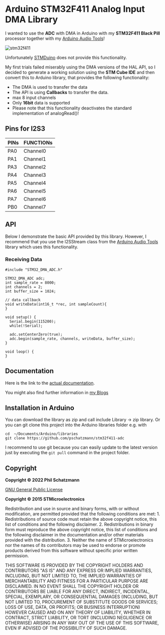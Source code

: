 # Arduino STM32F411 Analog Input DMA Library

I wanted to use the __ADC__ with DMA in Arduino with my __STM32F411 Black Pill__ processor together with my [Arduino Audio Tools](https://github.com/pschatzmann/arduino-audio-tools)! 

![stm32f411](https://pschatzmann.github.io/stm32f411-i2s/stm32f411.jpeg)

Unfortunately [STMDuino](https://github.com/stm32duino) does not provide this functionality.

My first trials failed miserably using the DMA versions of the HAL API, so I decided to generate a working solution using the __STM Cube IDE__ and then convert this to Arduino library, that provides the following functionality:

- The DMA is used to transfer the data
- The API is using __Callbacks__ to transfer the data.
- max 8 input channels
- Only __16bit__ data is supported
- Please note that this functionality deactivates the standard implementation of analogRead()!

## Pins for I2S3

PINs  |	FUNCTIONs 
------|------------	
PA0   |	Channel0	
PA1	  | Channel1
PA3	  | Channel2	
PA4	  | Channel3
PA5	  | Channel4
PA6	  | Channel5
PA7	  | Channel6
PB0	  | Channel7


## API

Below I demonstrate the basic API provided by this library. However, I recommend that you use the I2SStream class from the [Arduino Audio Tools](https://github.com/pschatzmann/arduino-audio-tools) library which uses this functionality.


### Receiving Data

```
#include "STM32_DMA_ADC.h"

STM32_DMA_ADC adc;
int sample_rate = 8000;
int channels = 2;
int buffer_size = 1024;

// data callback
void writeData(int16_t *rec, int sampleCount){
}

void setup() {
  Serial.begin(115200);
  while(!Serial);

  adc.setCenterZero(true);
  adc.begin(sample_rate, channels, writeData, buffer_size);  
}

void loop() {
}

```

## Documentation

Here is the link to the [actual documentation](https://pschatzmann.github.io/stm32f411-adc/html/class_s_t_m32___d_m_a___a_d_c.html).

You might also find further information in [my Blogs](https://www.pschatzmann.ch/tags/stm32)


## Installation in Arduino

You can download the library as zip and call include Library -> zip library. Or you can git clone this project into the Arduino libraries folder e.g. with

```
cd  ~/Documents/Arduino/libraries
git clone https://github.com/pschatzmann/stm32f411-adc
```

I recommend to use git because you can easily update to the latest version just by executing the ```git pull``` command in the project folder.


## Copyright

__Copyright © 2022 Phil Schatzmann__

[GNU General Public License](License.txt)


__Copyright © 2015 STMicroelectronics__
  
Redistribution and use in source and binary forms, with or without modification,
are permitted provided that the following conditions are met:
	1. Redistributions of source code must retain the above copyright notice,
	this list of conditions and the following disclaimer.
	2. Redistributions in binary form must reproduce the above copyright notice,
	this list of conditions and the following disclaimer in the documentation
	and/or other materials provided with the distribution.
	3. Neither the name of STMicroelectronics nor the names of its contributors
	may be used to endorse or promote products derived from this software
	without specific prior written permission.

THIS SOFTWARE IS PROVIDED BY THE COPYRIGHT HOLDERS AND CONTRIBUTORS "AS IS"
AND ANY EXPRESS OR IMPLIED WARRANTIES, INCLUDING, BUT NOT LIMITED TO, THE
IMPLIED WARRANTIES OF MERCHANTABILITY AND FITNESS FOR A PARTICULAR PURPOSE ARE
DISCLAIMED. IN NO EVENT SHALL THE COPYRIGHT HOLDER OR CONTRIBUTORS BE LIABLE
FOR ANY DIRECT, INDIRECT, INCIDENTAL, SPECIAL, EXEMPLARY, OR CONSEQUENTIAL
DAMAGES (INCLUDING, BUT NOT LIMITED TO, PROCUREMENT OF SUBSTITUTE GOODS OR
SERVICES; LOSS OF USE, DATA, OR PROFITS; OR BUSINESS INTERRUPTION) HOWEVER
CAUSED AND ON ANY THEORY OF LIABILITY, WHETHER IN CONTRACT, STRICT LIABILITY,
OR TORT (INCLUDING NEGLIGENCE OR OTHERWISE) ARISING IN ANY WAY OUT OF THE USE
OF THIS SOFTWARE, EVEN IF ADVISED OF THE POSSIBILITY OF SUCH DAMAGE.
  